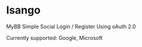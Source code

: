 # Isango
MyBB Simple Social Login / Register Using oAuth 2.0

Currently supported: Google, Microsoft